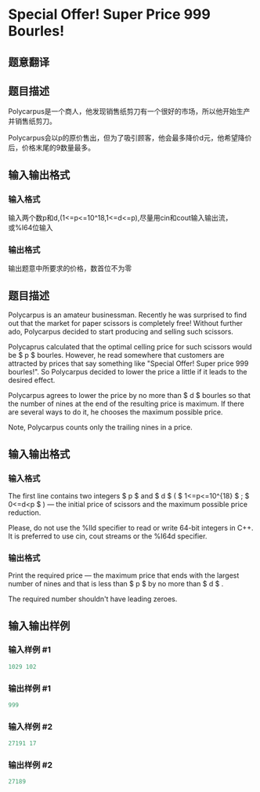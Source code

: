 # Special Offer! Super Price 999 Bourles!

## 题意翻译

## 题目描述

Polycarpus是一个商人，他发现销售纸剪刀有一个很好的市场，所以他开始生产并销售纸剪刀。

Polycarpus会以p的原价售出，但为了吸引顾客，他会最多降价d元，他希望降价后，价格末尾的9数量最多。

## 输入输出格式

### 输入格式

输入两个数p和d,(1<=p<=10^18,1<=d<=p),尽量用cin和cout输入输出流，或%I64位输入

### 输出格式

输出题意中所要求的价格，数首位不为零

## 题目描述

Polycarpus is an amateur businessman. Recently he was surprised to find out that the market for paper scissors is completely free! Without further ado, Polycarpus decided to start producing and selling such scissors.

Polycaprus calculated that the optimal celling price for such scissors would be $ p $ bourles. However, he read somewhere that customers are attracted by prices that say something like "Special Offer! Super price 999 bourles!". So Polycarpus decided to lower the price a little if it leads to the desired effect.

Polycarpus agrees to lower the price by no more than $ d $ bourles so that the number of nines at the end of the resulting price is maximum. If there are several ways to do it, he chooses the maximum possible price.

Note, Polycarpus counts only the trailing nines in a price.

## 输入输出格式

### 输入格式

The first line contains two integers $ p $ and $ d $ ( $ 1<=p<=10^{18} $ ; $ 0<=d&lt;p $ ) — the initial price of scissors and the maximum possible price reduction.

Please, do not use the %lld specifier to read or write 64-bit integers in С++. It is preferred to use cin, cout streams or the %I64d specifier.

### 输出格式

Print the required price — the maximum price that ends with the largest number of nines and that is less than $ p $ by no more than $ d $ .

The required number shouldn't have leading zeroes.

## 输入输出样例

### 输入样例 #1

```cpp
1029 102

```
### 输出样例 #1

```cpp
999

```
### 输入样例 #2

```cpp
27191 17

```
### 输出样例 #2

```cpp
27189

```

